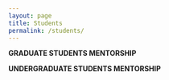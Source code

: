 ```yaml
---
layout: page
title: Students
permalink: /students/
---
```

**GRADUATE STUDENTS MENTORSHIP**

**UNDERGRADUATE STUDENTS MENTORSHIP**
